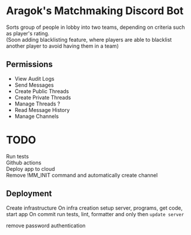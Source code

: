 # Aragok's Matchmaking Discord Bot

Sorts group of people in lobby into two teams, depending on criteria such as player's rating.  
(Soon adding blacklisting feature, where players are able to blacklist another player to avoid having them in a team)

## Permissions

- View Audit Logs
- Send Messages
- Create Public Threads
- Create Private Threads
- Manage Threads ?
- Read Message History
- Manage Channels

# TODO

Run tests  
Github actions  
Deploy app to cloud  
Remove !MM_INIT command and automatically create channel

## Deployment
Create infrastructure
On infra creation setup server, programs, get code, start app
On commit run tests, lint, formatter and only then `update server`


remove password authentication
